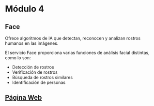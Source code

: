 # Módulo 4

## Face
Ofrece algoritmos de IA que detectan, reconocen y analizan rostros humanos en las imágenes.

El servicio Face proporciona varias funciones de análisis facial distintas, como lo son:
* Detección de rostros
* Verificación de rostros
* Búsqueda de rostros similares
* Identificación de personas

[Página Web](https://azure.microsoft.com/es-es/services/cognitive-services/face/)
-